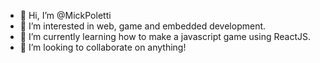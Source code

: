 - 👋 Hi, I’m @MickPoletti
- 👀 I’m interested in web, game and embedded development.
- 🌱 I’m currently learning how to make a javascript game using ReactJS.
- 💞️ I’m looking to collaborate on anything!

<!---
MickPoletti/MickPoletti is a ✨ special ✨ repository because its `README.md` (this file) appears on your GitHub profile.
You can click the Preview link to take a look at your changes.
--->

